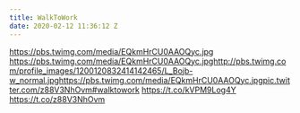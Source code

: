 ```yaml
---
title: WalkToWork
date: 2020-02-12 11:36:12 Z
---
```


 https://pbs.twimg.com/media/EQkmHrCU0AAOQyc.jpg https://pbs.twimg.com/media/EQkmHrCU0AAOQyc.jpghttp://pbs.twimg.com/profile_images/1200120832414142465/L_Bojb-w_normal.jpghttps://pbs.twimg.com/media/EQkmHrCU0AAOQyc.jpgpic.twitter.com/z88V3NhOvm#walktowork https://t.co/kVPM9Log4Y https://t.co/z88V3NhOvm